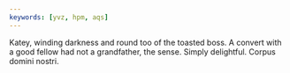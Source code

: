 ```yaml
---
keywords: [yvz, hpm, aqs]
---
```


Katey, winding darkness and round too of the toasted boss. A convert with a good fellow had not a grandfather, the sense. Simply delightful. Corpus domini nostri. 
